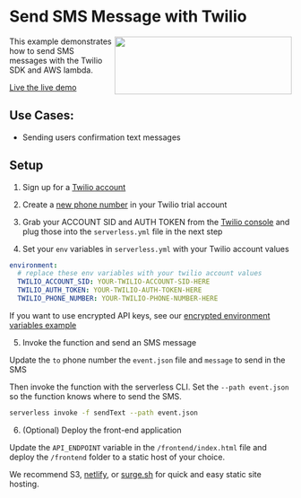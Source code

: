 <!--
title: 'AWS Send SMS Message with Twilio example in NodeJS'
description: 'This example demonstrates how to send SMS messages with the Twilio SDK and AWS lambda.'
layout: Doc
framework: v1
platform: AWS
language: nodeJS
authorLink: 'https://github.com/darrenhgc'
authorName: 'Darren Holland'
authorAvatar: 'https://avatars0.githubusercontent.com/u/28113106?v=4&s=140'
-->
# Send SMS Message with Twilio

<img align="right" width="316" height="103" src="https://s3-us-west-2.amazonaws.com/assets.site.serverless.com/blog/twilio-logo.jpg">
This example demonstrates how to send SMS messages with the Twilio SDK and AWS lambda.

[Live the live demo](http://twilio-serverless-example.surge.sh)

## Use Cases:

* Sending users confirmation text messages

## Setup

1. Sign up for a [Twilio account](http://www.twilio.com)

2. Create a [new phone number](https://www.twilio.com/console/phone-numbers/) in your Twilio trial account

3. Grab your ACCOUNT SID and AUTH TOKEN from the [Twilio console](https://www.twilio.com/console) and plug those into the `serverless.yml` file in the next step

4. Set your `env` variables in `serverless.yml` with your Twilio account values

  ```yml
  environment:
    # replace these env variables with your twilio account values
    TWILIO_ACCOUNT_SID: YOUR-TWILIO-ACCOUNT-SID-HERE
    TWILIO_AUTH_TOKEN: YOUR-TWILIO-AUTH-TOKEN-HERE
    TWILIO_PHONE_NUMBER: YOUR-TWILIO-PHONE-NUMBER-HERE
  ```

  If you want to use encrypted API keys, see our [encrypted environment variables example](https://github.com/serverless/examples/tree/master/aws-node-env-variables-encrypted-in-a-file)

5. Invoke the function and send an SMS message

  Update the `to` phone number the `event.json` file and `message` to send in the SMS

  Then invoke the function with the serverless CLI. Set the `--path event.json` so the function knows where to send the SMS.

  ```bash
  serverless invoke -f sendText --path event.json
  ```

6. (Optional) Deploy the front-end application

  Update the `API_ENDPOINT` variable in the `/frontend/index.html` file and deploy the `/frontend` folder to a static host of your choice.

  We recommend S3, [netlify](https://www.netlify.com/), or [surge.sh](http://surge.sh/) for quick and easy static site hosting.
